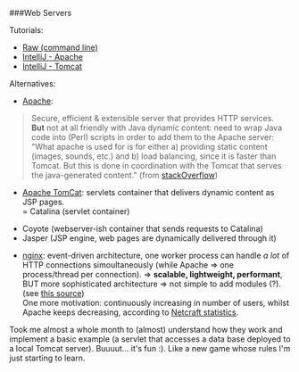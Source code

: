 ###Web Servers

Tutorials:
  * [Raw (command line)](https://www.ntu.edu.sg/home/ehchua/programming/howto/Tomcat_HowTo.html)
  * [IntelliJ - Apache](https://www.jetbrains.com/help/idea/2016.2/creating-a-local-server-configuration.html)
  * [IntelliJ - Tomcat](https://www.jetbrains.com/help/idea/2016.2/creating-and-running-your-first-web-application.html)

Alternatives:
  * [Apache](https://httpd.apache.org/): 
  > Secure, efficient & extensible server that provides HTTP services.  
  **But** not at all friendly with Java dynamic content: need to wrap Java code into (Perl) scripts in order to add them to the Apache server:
  > "What apache is used for is for either a) providing static content (images, sounds, etc.) and b) load balancing, since it is faster than Tomcat. But this is done in coordination with the Tomcat that serves the java-generated content." (from [stackOverflow](http://stackoverflow.com/questions/17034862/how-can-i-run-a-java-app-on-apache-2-2-without-tomcat))

  * [Apache TomCat](https://tomcat.apache.org/tomcat-3.2-doc/tomcat-apache-howto.html): servlets container that delivers dynamic content as JSP pages.  
  = Catalina (servlet container)  
  + Coyote (webserver-ish container that sends requests to Catalina)  
  + Jasper (JSP engine, web pages are dynamically delivered through it)  

  * [nginx](https://en.wikipedia.org/wiki/Nginx): event-driven architecture, one worker process can handle *a lot* of HTTP connections simoultaneously (while Apache => one process/thread per connection). => **scalable, lightweight, performant**, BUT more sophisticated architecture => not simple to add modules (?). (see [this source](https://www.nginx.com/blog/nginx-vs-apache-our-view/))  
  One more motivation: continuously increasing in number of users, whilst Apache keeps decreasing, according to [Netcraft statistics](https://news.netcraft.com/archives/2016/10/21/october-2016-web-server-survey.html).  


  Took me almost a whole month to (almost) understand how they work and implement a basic example (a servlet that accesses a data base deployed to a local Tomcat server). Buuuut... it's fun :). Like a new game whose rules I'm just starting to learn.  
